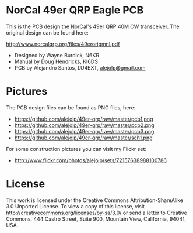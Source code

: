 NorCal 49er QRP Eagle PCB
==============

This is the PCB design the NorCal's 49er QRP 40M CW transceiver. The original design can be found here:

  http://www.norcalqrp.org/files/49erorigmnl.pdf

  - Designed by Wayne Burdick, N6KR
  - Manual by Doug Hendricks, KI6DS
  - PCB by Alejandro Santos, LU4EXT, alejolp@gmail.com

Pictures
========

The PCB design files can be found as PNG files, here:

  - https://github.com/alejolp/49er-qrp/raw/master/pcb1.png
  - https://github.com/alejolp/49er-qrp/raw/master/pcb2.png
  - https://github.com/alejolp/49er-qrp/raw/master/pcb3.png
  - https://github.com/alejolp/49er-qrp/raw/master/sch1.png

For some construction pictures you can visit my Flickr set:

  - http://www.flickr.com/photos/alejolp/sets/72157638988100786

License
=======

This work is licensed under the Creative Commons Attribution-ShareAlike 3.0 Unported License. To view a copy of this license, visit http://creativecommons.org/licenses/by-sa/3.0/ or send a letter to Creative Commons, 444 Castro Street, Suite 900, Mountain View, California, 94041, USA.



